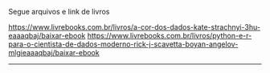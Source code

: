 Segue arquivos e link de livros


https://www.livrebooks.com.br/livros/a-cor-dos-dados-kate-strachnyi-3hu-eaaaqbaj/baixar-ebook
https://www.livrebooks.com.br/livros/python-e-r-para-o-cientista-de-dados-moderno-rick-j-scavetta-boyan-angelov-mlgieaaaqbaj/baixar-ebook
****
